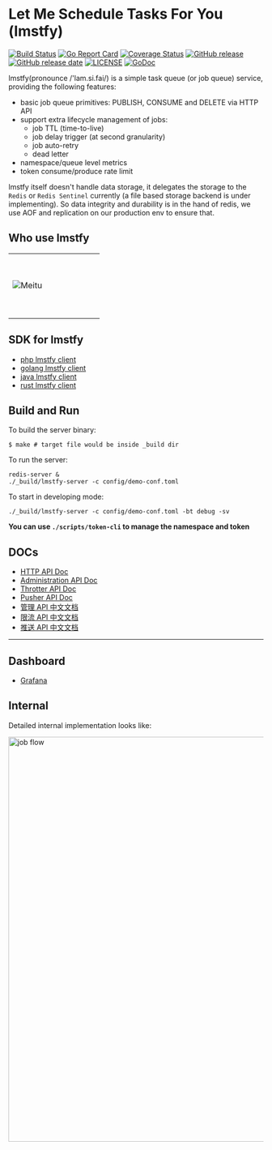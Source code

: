 # Let Me Schedule Tasks For You (lmstfy)
[![Build Status](https://github.com/bitleak/lmstfy/workflows/Lmstfy%20Actions/badge.svg)](https://github.com/bitleak/lmstfy/actions)  [![Go Report Card](https://goreportcard.com/badge/github.com/bitleak/lmstfy)](https://goreportcard.com/report/github.com/bitleak/lmstfy) [![Coverage Status](https://coveralls.io/repos/github/bitleak/lmstfy/badge.svg?branch=add-coverage-reports)](https://coveralls.io/github/bitleak/lmstfy?branch=add-coverage-reports) [![GitHub release](https://img.shields.io/github/tag/bitleak/lmstfy.svg?label=release)](https://github.com/bitleak/lmstfy/releases) [![GitHub release date](https://img.shields.io/github/release-date/bitleak/lmstfy.svg)](https://github.com/bitleak/lmstfy/releases) [![LICENSE](https://img.shields.io/github/license/bitleak/lmstfy.svg)](https://github.com/bitleak/lmstfy/blob/master/LICENSE) [![GoDoc](https://img.shields.io/badge/Godoc-reference-blue.svg)](https://godoc.org/github.com/bitleak/lmstfy)

lmstfy(pronounce /'lam.si.fai/) is a simple task queue (or job queue) service, providing the following features:

- basic job queue primitives: PUBLISH, CONSUME and DELETE via HTTP API
- support extra lifecycle management of jobs:
    * job TTL (time-to-live)
    * job delay trigger (at second granularity)
    * job auto-retry
    * dead letter
- namespace/queue level metrics
- token consume/produce rate limit

lmstfy itself doesn't handle data storage, it delegates the storage to the `Redis` or `Redis Sentinel` currently (a file based
storage backend is under implementing). So data integrity and durability is in the hand of redis,
we use AOF and replication on our production env to ensure that.

## Who use lmstfy 

<table>
<tr>
<td height = "128" width = "164"><img src="https://imgur.com/9X1kc2j.png" alt="Meitu"></td>
</tr>
</table>

## SDK for lmstfy

* [php lmstfy client](https://github.com/bitleak/php-lmstfy-client)
* [golang lmstfy client](https://github.com/bitleak/lmstfy/tree/master/client)
* [java lmstfy client](https://github.com/bitleak/java-lmstfy-client)
* [rust lmstfy client](https://github.com/bitleak/rust-lmstfy-client)

## Build and Run

To build the server binary:
```
$ make # target file would be inside _build dir
```

To run the server:
```
redis-server &
./_build/lmstfy-server -c config/demo-conf.toml
```

To start in developing mode:
```
./_build/lmstfy-server -c config/demo-conf.toml -bt debug -sv
```

**You can use `./scripts/token-cli` to manage the namespace and token**

## DOCs

* [HTTP API Doc](https://github.com/bitleak/lmstfy/blob/master/doc/API.md)
* [Administration API Doc](https://github.com/bitleak/lmstfy/blob/master/doc/administration.en.md)
* [Throtter API Doc](https://github.com/bitleak/lmstfy/blob/master/doc/throtter.en.md)
* [Pusher API Doc](https://github.com/bitleak/lmstfy/blob/master/doc/pusher.en.md)
* [管理 API 中文文档](https://github.com/bitleak/lmstfy/blob/master/doc/administration.cn.md)
* [限流 API 中文文档](https://github.com/bitleak/lmstfy/blob/master/doc/throtter.cn.md)
* [推送 API 中文文档](https://github.com/bitleak/lmstfy/blob/master/doc/pusher.cn.md)

---

## Dashboard

* [Grafana](https://grafana.com/grafana/dashboards/12748)

## Internal

Detailed internal implementation looks like:

<img src="https://github.com/bitleak/lmstfy/raw/master/doc/job-flow.png" alt="job flow" width="800px">
